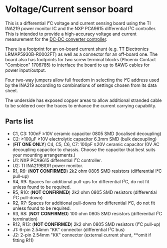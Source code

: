 # Voltage/Current sensor board

This is a differential I²C voltage and current sensing board using the TI
INA219 power monitor IC and the NXP PCA9615 differential I²C controller.  This
is intended to provide a high-accuracy voltage and current measurement for the
[DC-DC converter
controller](https://github.com/sjlongland/dcdcconv-controller-pcb).

There is a footprint for an on-board current shunt (e.g. TT Electronics
LRMAP5930B-R0002FT) as well as a connector for an off-board one.  The board
also has footprints for two screw terminal blocks (Phoenix Contact "Combicon"
1706785) to interface the board to up to 6AWG cables for power input/output.

Four two-way jumpers allow full freedom in selecting the I²C address used by
the INA219 according to combinations of settings chosen from its data sheet.

The underside has exposed copper areas to allow additional stranded cable to
be soldered over the traces to enhance the current carrying capability.

## Parts list

* C1, C3: 100nF ≥10V ceramic capacitor 0805 SMD (localised decoupling)
* C2: ≥100µF ≥10V electrolytic capacitor 6.3mm SMD (bulk decoupling)
* (**FIT ONE ONLY**) C4, C5, C6, C7: 100pF ≥20V ceramic capacitor (0V AC
  decoupling capacitor to chassis.  Choose the capacitor that best suits your
  mounting arrangements.)
* U1: NXP PCA9615 differential I²C controller.
* U2: TI INA219BIDR power monitor.
* R1, R6: (**NOT CONFIRMED**) 2k2 ohm 0805 SMD resistors (differential I²C
  pull-up)
* R4, R9: Spaces for additional pull-ups for differential I²C, do not fit
  unless found to be required.
* R5, R10: (**NOT CONFIRMED**) 2k2 ohm 0805 SMD resistors (differential I²C
  pull-down)
* R2, R7: Spaces for additional pull-downs for differential I²C, do not fit
  unless found to be required.
* R3, R8: (**NOT CONFIRMED**) 100 ohm 0805 SMD resistors (differential I²C
  termination)
* R12, R13: (**NOT CONFIRMED**) 2k2 ohm 0805 SMD resistors (I²C pull-up)
* J1: 6-pin 2.54mm "KK" connector (differential I²C bus)
* J2: 2-pin 2.54mm "KK" connector (external current shunt, **omit if fitting
  R11)
